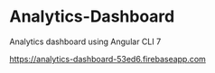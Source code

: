 # Analytics-Dashboard
Analytics dashboard using Angular CLI 7

https://analytics-dashboard-53ed6.firebaseapp.com
